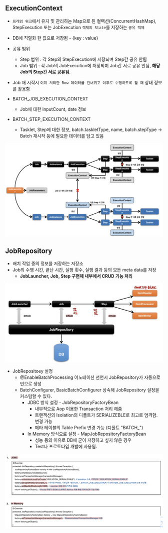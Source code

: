 ## ExecutionContext
- `프레임 워크`에서 유지 및 관리하는 Map으로 된 컬렉션(ConcurrentHashMap), StepExecution 또는 JobExecution `객체의 State`를 저장하는 `공유 객체`
- DB에 직렬화 한 값으로 저장됨 - {key : value}
- 공유 범위
	- Step 범위 : 각 Step의 StepExecution에 저장되며 Step간 공유 안됨
	- Job 범위 : 각 Job의 JobExecution에 저장되며 Job간 서로 공유 안됨, **해당 Job의 Step간 서로 공유됨.**
- Job 재 시작시 `이미 처리한 Row 데이터를 건너뛰고 이후로 수행하도록 할 때` 상태 정보를 활용함 

- BATCH_JOB_EXECUTION_CONTEXT
	- Job에 대한 inputCount, date 정보 
- BATCH_STEP_EXECUTION_CONTEXT
	- Tasklet, Step에 대한 정보, batch.taskletType, name, batch.stepType
-> Batch 재시작 등에 필요한 데이터를 담고 있음

![[IMG_4344.jpg]](./2022.02.image/IMG_4344.jpg)

## JobRepository
- 배치 작업 중의 정보를 저장하는 저장소
- Job의 수행 시간, 끝난 시간, 실행 횟수, 실행 결과 등의 모든 meta data를 저장
	- **JobLauncher, Job, Step 구현체 내부에서 CRUD 기능 처리**

![[IMG_4345.jpg]](./2022.02.image/IMG_4345.jpg)


- JobRepositoey 설정
	- @EnableBatchProcessing 어노테이션 선언시 JobRepository가 자동으로 빈으로 생성
	- BatchConfigurer, BasicBatchConfigurer 상속해 JobRepository 설정을 커스텀할 수 있다.
		- JDBC 방식 설정 - JobRepositoryFactoryBean
			- 내부적으로 Aop 이용한 Transaction 처리 해줌
			- 트랜잭션의 Isolation의 디폴트가 SERIALIZEBLE로 최고로 엄격함. 변경 가능
			- 메타 테이블의 Table Prefix 변경 가능 (디폴트 "BATCH_")
		- In Memory 방식으로 설정 - MapJobRepositoryFactoryBean
			- 성능 등의 이유로 DB에 굳이 저장하고 싶지 않은 경우
			- Test나 프로토타입 개발에 사용됨.

![[IMG_4346.jpg]](./2022.02.image/IMG_4346.jpg)
